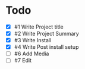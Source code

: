 # Todo

- [x] #1 Write Project title
- [x] #2 Write Project Summary
- [x] #3 Write Install
- [x] #4 Write Post install setup
- [ ] #6 Add Media
- [ ] #7 Edit
